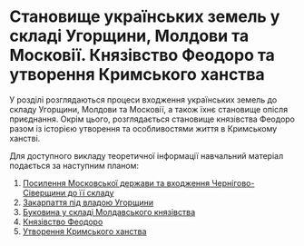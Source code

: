 # Становище українських земель у складі Угорщини, Молдови та Московії. Князівство Феодоро та утворення Кримського ханства

У розділі розглядаються процеси входження українських земель до складу Угорщини, Молдови та Московії, а також їхнє становище опісля приєднання. Окрім цього, розглядається становище князівства Феодоро разом із історією утворення та особливостями життя в Кримському ханстві. 

Для доступного викладу теоретичної інформації навчальний матеріал подається за наступним планом:<br>
1. [Посилення Московської держави та входження Чернігово-Сіверщини до її складу](http://history.ed-era.com/8/posуlennya_moskovsoy_derzhavу_ta_vkhodzhennya_chernygovo_syverschуnу_do_skladu.html)
2. [Закарпаття під владою Угорщини](http://history.ed-era.com/8/zakarpattya_pyd_vladoyu_ugorschуnу.html)
3. [Буковина у складі Молдавського князівства](http://history.ed-era.com/8/bukovуna_v_sklady_moldavskogo_knyazyvstva.html)
4. [Князівство Феодоро](http://history.ed-era.com/8/knyazyvstvo_feodoro.html)
5. [Утворення Кримського ханства](http://history.ed-era.com/8/utvorennya_krуmskogo_khanstva.html)
